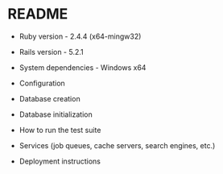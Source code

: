# README

* Ruby version - 2.4.4 (x64-mingw32)

* Rails version - 5.2.1

* System dependencies - Windows x64

* Configuration

* Database creation

* Database initialization

* How to run the test suite

* Services (job queues, cache servers, search engines, etc.)

* Deployment instructions
